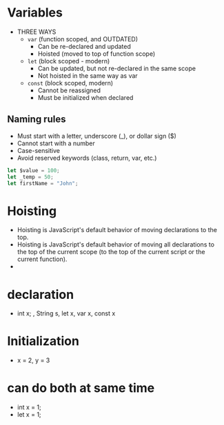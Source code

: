 # Variables
* THREE WAYS
  * `var` (function scoped, and OUTDATED)
      * Can be re-declared and updated
      * Hoisted (moved to top of function scope) 
  * `let` (block scoped - modern)
      * Can be updated, but not re-declared in the same scope
      * Not hoisted in the same way as var 
  * `const` (block scoped, modern)
      * Cannot be reassigned
      * Must be initialized when declared
   
## Naming rules
* Must start with a letter, underscore (_), or dollar sign ($)
* Cannot start with a number
* Case-sensitive
* Avoid reserved keywords (class, return, var, etc.)

```js
let $value = 100;
let _temp = 50;
let firstName = "John";
```

# Hoisting
* Hoisting is JavaScript's default behavior of moving declarations to the top.
* Hoisting is JavaScript's default behavior of moving all declarations to the top of the current scope (to the top of the current script or the current function).
* 


# declaration
* int x; , String s, let x, var x, const x

# Initialization
* x = 2, y = 3

# can do both at same time
* int x = 1;
* let x = 1;